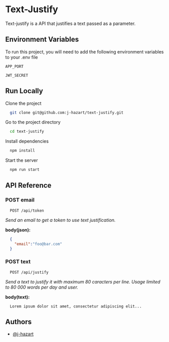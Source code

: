 
# Text-Justify
Text-justify is a API that justifies a text passed as a parameter.


## Environment Variables

To run this project, you will need to add the following environment variables to your .env file

`APP_PORT`

`JWT_SECRET`


## Run Locally

Clone the project

```bash
  git clone git@github.com:j-hazart/text-justify.git
```

Go to the project directory

```bash
  cd text-justify
```

Install dependencies

```bash
  npm install
```

Start the server

```bash
  npm run start
```


## API Reference

### POST email

```cURL
  POST /api/token
```
*Send an email to get a token to use text justification.*

__body(json):__
```json
  {
    "email":"foo@bar.com"
  }
```

### POST text

```cURL
  POST /api/justify
```
*Send a text to justify it with maximum 80 caracters per line. Usage limited to 80 000 words per day and user.*

__body(text):__
```text
  Lorem ipsum dolor sit amet, consectetur adipiscing elit...
```
## Authors

- [@j-hazart](https://www.github.com/j-hazart)


